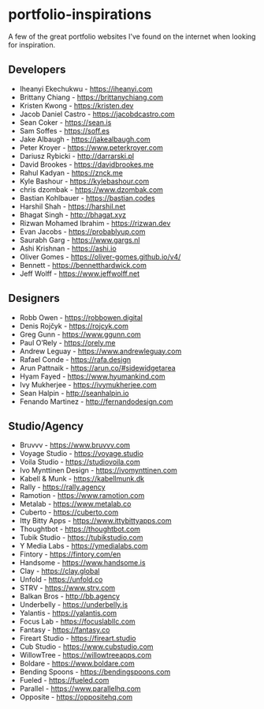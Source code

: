 # portfolio-inspirations
A few of the great portfolio websites I've found on the internet when looking for inspiration. 

## Developers
+ Iheanyi Ekechukwu - https://iheanyi.com
+ Brittany Chiang - https://brittanychiang.com
+ Kristen Kwong - https://kristen.dev
+ Jacob Daniel Castro - https://jacobdcastro.com
+ Sean Coker - https://sean.is
+ Sam Soffes - https://soff.es
+ Jake Albaugh - https://jakealbaugh.com
+ Peter Kroyer - https://www.peterkroyer.com
+ Dariusz Rybicki - http://darrarski.pl
+ David Brookes - https://davidbrookes.me
+ Rahul Kadyan - https://znck.me
+ Kyle Bashour - https://kylebashour.com
+ chris dzombak - https://www.dzombak.com
+ Bastian Kohlbauer - https://bastian.codes
+ Harshil Shah - https://harshil.net
+ Bhagat Singh - http://bhagat.xyz
+ Rizwan Mohamed Ibrahim - https://rizwan.dev
+ Evan Jacobs - https://probablyup.com
+ Saurabh Garg - https://www.gargs.nl
+ Ashi Krishnan - https://ashi.io
+ Oliver Gomes - https://oliver-gomes.github.io/v4/
+ Bennett - https://bennetthardwick.com
+ Jeff Wolff - https://www.jeffwolff.net

## Designers
+ Robb Owen - https://robbowen.digital
+ Denis Rojčyk - https://rojcyk.com
+ Greg Gunn - https://www.ggunn.com
+ Paul O’Rely - https://orely.me
+ Andrew Leguay - https://www.andrewleguay.com
+ Rafael Conde - https://rafa.design
+ Arun Pattnaik - https://arun.co/#sidewidgetarea
+ Hyam Fayed - https://www.hyumankind.com
+ Ivy Mukherjee - https://ivymukherjee.com
+ Sean Halpin - http://seanhalpin.io
+ Fenando Martinez - http://fernandodesign.com

## Studio/Agency
+ Bruvvv - https://www.bruvvv.com 
+ Voyage Studio - https://voyage.studio
+ Voila Studio - https://studiovoila.com
+ Ivo Mynttinen Design - https://ivomynttinen.com
+ Kabell & Munk - https://kabellmunk.dk
+ Rally - https://rally.agency
+ Ramotion - https://www.ramotion.com
+ Metalab - https://www.metalab.co
+ Cuberto - https://cuberto.com
+ Itty Bitty Apps - https://www.ittybittyapps.com
+ Thoughtbot - https://thoughtbot.com
+ Tubik Studio - https://tubikstudio.com
+ Y Media Labs - https://ymedialabs.com
+ Fintory - https://fintory.com/en
+ Handsome - https://www.handsome.is
+ Clay - https://clay.global
+ Unfold - https://unfold.co
+ STRV - https://www.strv.com
+ Balkan Bros - http://bb.agency
+ Underbelly - https://underbelly.is
+ Yalantis - https://yalantis.com
+ Focus Lab - https://focuslabllc.com
+ Fantasy - https://fantasy.co
+ Fireart Studio - https://fireart.studio
+ Cub Studio - https://www.cubstudio.com
+ WillowTree - https://willowtreeapps.com 
+ Boldare - https://www.boldare.com
+ Bending Spoons - https://bendingspoons.com
+ Fueled - https://fueled.com
+ Parallel - https://www.parallelhq.com
+ Opposite - https://oppositehq.com 
